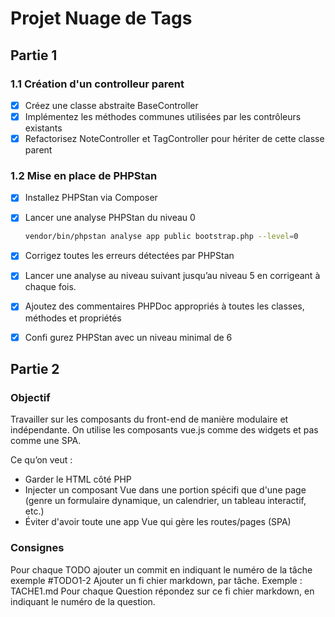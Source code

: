 # Projet Nuage de Tags

## Partie 1

### 1.1 Création d'un controlleur parent

- [x] Créez une classe abstraite BaseController
- [x] Implémentez les méthodes communes utilisées par les contrôleurs existants
- [x] Refactorisez NoteController et TagController pour hériter de cette classe parent

### 1.2 Mise en place de PHPStan

- [x] Installez PHPStan via Composer
- [x] Lancer une analyse PHPStan du niveau 0

  ```bash
  vendor/bin/phpstan analyse app public bootstrap.php --level=0
  ```

- [x] Corrigez toutes les erreurs détectées par PHPStan
- [x] Lancer une analyse au niveau suivant jusqu’au niveau 5 en corrigeant à chaque fois.
- [x] Ajoutez des commentaires PHPDoc appropriés à toutes les classes, méthodes et propriétés
- [x] Confi gurez PHPStan avec un niveau minimal de 6

## Partie 2

### Objectif

Travailler sur les composants du front-end de manière modulaire et indépendante. On utilise les composants vue.js comme des widgets et pas comme une SPA.

Ce qu’on veut :

- Garder le HTML côté PHP
- Injecter un composant Vue dans une portion spécifi que d'une page (genre un formulaire dynamique, un calendrier, un tableau interactif, etc.)
- Éviter d'avoir toute une app Vue qui gère les routes/pages (SPA)

### Consignes

Pour chaque TODO ajouter un commit en indiquant le numéro de la tâche exemple #TODO1-2
Ajouter un fi chier markdown, par tâche. Exemple : TACHE1.md Pour chaque Question répondez sur ce fi chier markdown, en indiquant le numéro de la question.
